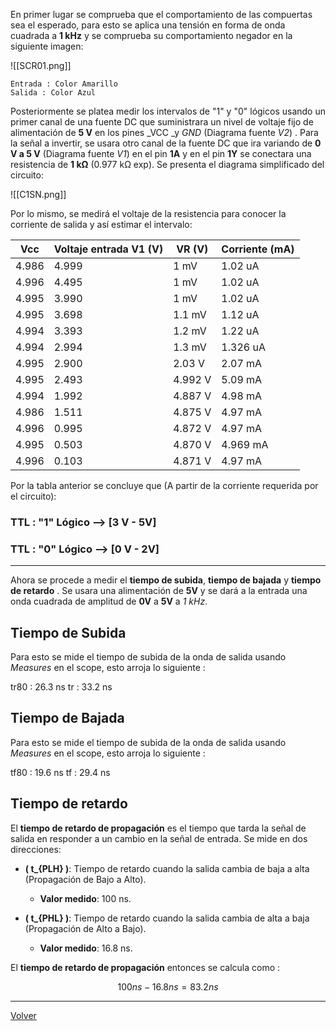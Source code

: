 En primer lugar se comprueba que el comportamiento de las compuertas sea el esperado, para esto se aplica una tensión en forma de onda cuadrada a **1 kHz** y se comprueba su comportamiento negador en la siguiente imagen:

![[SCR01.png]]

	Entrada : Color Amarillo
	Salida : Color Azul

Posteriormente se platea medir los intervalos de "1" y "0" lógicos usando un primer canal de una fuente DC que suministrara un nivel de voltaje fijo de alimentación de **5 V** en los pines _VCC _y _GND_ (Diagrama fuente *V2*) .  Para la señal a invertir, se usara otro canal de la fuente DC que ira variando de **0 V a 5 V**  (Diagrama fuente *V1*) en el pin **1A**  y  en el pin  **1Y** se conectara una resistencia de **1 kΩ** (0.977 kΩ exp).  Se presenta el diagrama simplificado del circuito:

![[C1SN.png]]


Por lo mismo, se medirá el voltaje de la resistencia para conocer la corriente de salida y así estimar el intervalo:

| **Vcc** | **Voltaje entrada V1 (V)** | **VR (V)** | **Corriente (mA)** |
| ------- | -------------------------- | ---------- | ------------------ |
| 4.986   | 4.999                      | 1 mV       | 1.02 uA            |
| 4.996   | 4.495                      | 1 mV       | 1.02 uA            |
| 4.995   | 3.990                      | 1 mV       | 1.02 uA            |
| 4.995   | 3.698                      | 1.1 mV     | 1.12 uA            |
| 4.994   | 3.393                      | 1.2 mV     | 1.22 uA            |
| 4.994   | 2.994                      | 1.3 mV     | 1.326 uA           |
| 4.995   | 2.900                      | 2.03 V     | 2.07 mA            |
| 4.995   | 2.493                      | 4.992 V    | 5.09 mA            |
| 4.994   | 1.992                      | 4.887 V    | 4.98 mA            |
| 4.986   | 1.511                      | 4.875 V    | 4.97 mA            |
| 4.996   | 0.995                      | 4.872 V    | 4.97 mA            |
| 4.995   | 0.503                      | 4.870 V    | 4.969 mA           |
| 4.996   | 0.103                      | 4.871 V    | 4.97 mA            |


Por la tabla anterior se concluye que (A partir de la corriente requerida por el circuito):

### TTL : "1" Lógico  --> [3 V - 5V]
### TTL : "0" Lógico  --> [0 V - 2V]

--- 

Ahora se procede a medir el **tiempo de subida**, **tiempo de bajada** y **tiempo de retardo** . Se usara una alimentación de **5V** y se dará a la entrada una onda cuadrada de amplitud de **0V** a **5V** a _1 kHz_.

## Tiempo de Subida

Para esto se mide el tiempo de subida de la onda de salida usando _Measures_ en el scope, esto arroja lo siguiente :

tr80 : 26.3 ns
tr : 33.2 ns
## Tiempo de Bajada

Para esto se mide el tiempo de subida de la onda de salida usando _Measures_ en el scope, esto arroja lo siguiente :

tf80 : 19.6 ns
tf : 29.4 ns

## Tiempo de retardo

El **tiempo de retardo de propagación** es el tiempo que tarda la señal de salida en responder a un cambio en la señal de entrada. Se mide en dos direcciones:

- **\( t_{PLH} \)**: Tiempo de retardo cuando la salida cambia de baja a alta (Propagación de Bajo a Alto).
  - **Valor medido**: 100 ns.

- **\( t_{PHL} \)**: Tiempo de retardo cuando la salida cambia de alta a baja (Propagación de Alto a Bajo).
  - **Valor medido**: 16.8 ns.
  
El **tiempo de retardo de propagación** entonces se calcula como :

$$ 100 ns - 16.8ns = 83.2 ns$$




---


[Volver](https://github.com/juamorenogo/Digital_2024_2/tree/main/Lab_01/SN70LS04)
